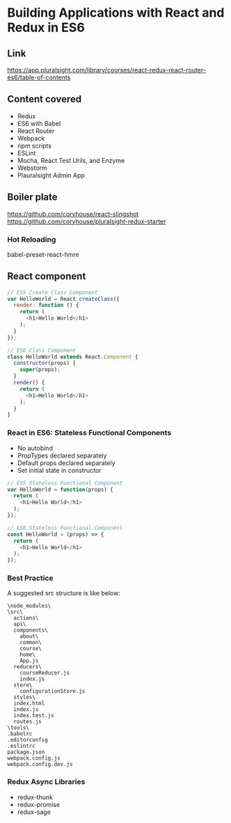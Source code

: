 # Building Applications with React and Redux in ES6

## Link

<https://app.pluralsight.com/library/courses/react-redux-react-router-es6/table-of-contents>

## Content covered

* Redux
* ES6 with Babel
* React Router
* Webpack
* npm scripts
* ESLint
* Mocha, React Test Urils, and Enzyme
* Webstorm
* Plauralsight Admin App

## Boiler plate

<https://github.com/coryhouse/react-slingshot>
<https://github.com/coryhouse/pluralsight-redux-starter>

### Hot Reloading

babel-preset-react-hmre

## React component

``` javascript
// ES5 Create Class Component
var HelloWorld = React.createClass({
  render: function () {
    return (
      <h1>Hello World</h1>
    );
  }
});

// ES6 Class Component
class HelloWorld extends React.Component {
  constructor(props) {
    super(props);
  }
  render() {
    return (
      <h1>Hello World</h1>
    );
  }
}
```

### React in ES6: Stateless Functional Components

* No autobind
* PropTypes declared separately
* Default props declared separately
* Set initial state in constructor

``` javascript
// ES5 Stateless Functional Component
var HelloWorld = function(props) {
  return (
    <h1>Hello World</h1>
  );
});

// ES6 Stateless Functional Component
const HelloWorld = (props) => {
  return (
    <h1>Hello World</h1>
  );
});
```

### Best Practice

A suggested src structure is like below:

``` console
\node_modules\
\src\
  actions\
  api\
  components\
    about\
    common\
    course\
    home\
    App.js
  reducers\
    courseReducer.js
    index.js
  store\
    configurationStore.js
  styles\
  index.html
  index.js
  index.test.js
  routes.js
\tools\
.babelrc
.editorconfig
.eslintrc
package.json
webpack.config.js
webpack.config.dev.js
```

### Redux Async Libraries

* redux-thunk
* redux-promise
* redux-sage
